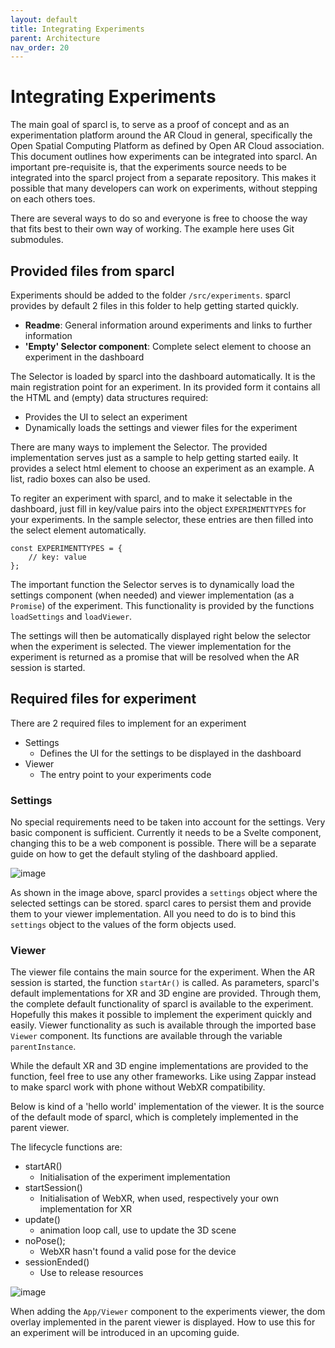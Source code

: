 ```yaml
---
layout: default
title: Integrating Experiments
parent: Architecture
nav_order: 20
---
```


# Integrating Experiments

The main goal of sparcl is, to serve as a proof of concept and as an experimentation platform around the AR Cloud in general, specifically the Open Spatial Computing Platform as defined by Open AR Cloud association. This document outlines how experiments can be integrated into sparcl. An important pre-requisite is, that the experiments source needs to be integrated into the sparcl project from a separate repository. This makes it possible that many developers can work on experiments, without stepping on each others toes.

There are several ways to do so and everyone is free to choose the way that fits best to their own way of working. The example here uses Git submodules.


## Provided files from sparcl
Experiments should be added to the folder `/src/experiments`. sparcl provides by default 2 files in this folder to help getting started quickly.

- **Readme**: General information around experiments and links to further information
- **'Empty' Selector component**: Complete select element to choose an experiment in the dashboard

The Selector is loaded by sparcl into the dashboard automatically. It is the main registration point for an experiment. In its provided form it contains all the HTML and (empty) data structures required:
- Provides the UI to select an experiment
- Dynamically loads the settings and viewer files for the experiment

There are many ways to implement the Selector. The provided implementation serves just as a sample to help getting started eaily. It provides a select html element to choose an experiment as an example. A list, radio boxes can also be used. 

To regiter an experiment with sparcl, and to make it selectable in the dashboard, just fill in key/value pairs into the object `EXPERIMENTTYPES` for your experiments. In the sample selector, these entries are then filled into the select element automatically.

```svelte
const EXPERIMENTTYPES = {
    // key: value
};
```

The important function the Selector serves is to dynamically load the settings component (when needed) and viewer implementation (as a ```Promise```) of the experiment. This functionality is provided by the functions `loadSettings` and `loadViewer`. 

The settings will then be automatically displayed right below the selector when the experiment is selected. The viewer implementation for the experiment is returned as a promise that will be resolved when the AR session is started. 


## Required files for experiment
There are 2 required files to implement for an experiment

- Settings
  - Defines the UI for the settings to be displayed in the dashboard
- Viewer
  - The entry point to your experiments code

### Settings
No special requirements need to be taken into account for the settings. Very basic component is sufficient. Currently it needs to be a Svelte component, changing this to be a web component is possible. There will be a separate guide on how to get the default styling of the dashboard applied.

![image](https://user-images.githubusercontent.com/231274/122668779-07357c00-d1ba-11eb-8d75-a24cbdff37a6.png)

As shown in the image above, sparcl provides a `settings` object where the selected settings can be stored. sparcl cares to persist them and provide them to your viewer implementation. All you need to do is to bind this `settings` object to the values of the form objects used.

### Viewer

The viewer file contains the main source for the experiment. When the AR session is started, the function `startAr()` is called. As parameters, sparcl's default implementations for XR and 3D engine are provided. Through them, the complete default functionality of sparcl is available to the experiment. Hopefully this makes it possible to implement the experiment quickly and easily. Viewer functionality as such is available through the imported base `Viewer` component. Its functions are available through the variable `parentInstance`.

While the default XR and 3D engine implementations are provided to the function, feel free to use any other frameworks. Like using Zappar instead to make sparcl work with phone without WebXR compatibility.

Below is kind of a 'hello world' implementation of the viewer. It is the source of the default mode of sparcl, which is completely implemented in the parent viewer. 

The lifecycle functions are:
- startAR()
  - Initialisation of the experiment implementation
- startSession()
  - Initialisation of WebXR, when used, respectively your own implementation for XR
- update()
  - animation loop call, use to update the 3D scene
- noPose();
  - WebXR hasn't found a valid pose for the device
- sessionEnded()
  - Use to release resources

![image](https://user-images.githubusercontent.com/231274/122675675-d154bf80-d1da-11eb-9eb0-e6975eb548bd.png)


When adding the `App/Viewer` component to the experiments viewer, the dom overlay implemented in the parent viewer is displayed. How to use this for an experiment will be introduced in an upcoming guide.
